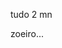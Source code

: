 tudo 2 mn 


<!--
**cowboy22e/cowboy22e** is a ✨ _special_ ✨ repository because its `README.md` (this file) appears on your GitHub profile.

Here are some ideas to get you started:

viva a estética ...
- 🌱 agro é tudo...
- 👯 menino da catira ...
- 🤔 odeio noia ....
- 💬 odeio mensagem ...
- 📫 021_wesleygabb...
- 😄 agro: ...
- ⚡ jogador de fut: ...
-->zoeiro...
